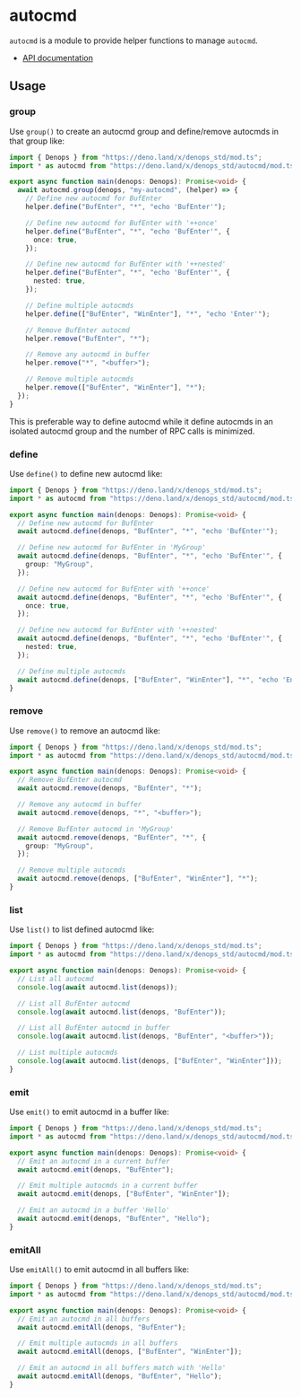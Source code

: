 # autocmd

`autocmd` is a module to provide helper functions to manage `autocmd`.

- [API documentation](https://doc.deno.land/https/deno.land/x/denops_std/autocmd/mod.ts)

## Usage

### group

Use `group()` to create an autocmd group and define/remove autocmds in that
group like:

```typescript
import { Denops } from "https://deno.land/x/denops_std/mod.ts";
import * as autocmd from "https://deno.land/x/denops_std/autocmd/mod.ts";

export async function main(denops: Denops): Promise<void> {
  await autocmd.group(denops, "my-autocmd", (helper) => {
    // Define new autocmd for BufEnter
    helper.define("BufEnter", "*", "echo 'BufEnter'");

    // Define new autocmd for BufEnter with '++once'
    helper.define("BufEnter", "*", "echo 'BufEnter'", {
      once: true,
    });

    // Define new autocmd for BufEnter with '++nested'
    helper.define("BufEnter", "*", "echo 'BufEnter'", {
      nested: true,
    });

    // Define multiple autocmds
    helper.define(["BufEnter", "WinEnter"], "*", "echo 'Enter'");

    // Remove BufEnter autocmd
    helper.remove("BufEnter", "*");

    // Remove any autocmd in buffer
    helper.remove("*", "<buffer>");

    // Remove multiple autocmds
    helper.remove(["BufEnter", "WinEnter"], "*");
  });
}
```

This is preferable way to define autocmd while it define autocmds in an isolated
autocmd group and the number of RPC calls is minimized.

### define

Use `define()` to define new autocmd like:

```typescript
import { Denops } from "https://deno.land/x/denops_std/mod.ts";
import * as autocmd from "https://deno.land/x/denops_std/autocmd/mod.ts";

export async function main(denops: Denops): Promise<void> {
  // Define new autocmd for BufEnter
  await autocmd.define(denops, "BufEnter", "*", "echo 'BufEnter'");

  // Define new autocmd for BufEnter in 'MyGroup'
  await autocmd.define(denops, "BufEnter", "*", "echo 'BufEnter'", {
    group: "MyGroup",
  });

  // Define new autocmd for BufEnter with '++once'
  await autocmd.define(denops, "BufEnter", "*", "echo 'BufEnter'", {
    once: true,
  });

  // Define new autocmd for BufEnter with '++nested'
  await autocmd.define(denops, "BufEnter", "*", "echo 'BufEnter'", {
    nested: true,
  });

  // Define multiple autocmds
  await autocmd.define(denops, ["BufEnter", "WinEnter"], "*", "echo 'Enter'");
}
```

### remove

Use `remove()` to remove an autocmd like:

```typescript
import { Denops } from "https://deno.land/x/denops_std/mod.ts";
import * as autocmd from "https://deno.land/x/denops_std/autocmd/mod.ts";

export async function main(denops: Denops): Promise<void> {
  // Remove BufEnter autocmd
  await autocmd.remove(denops, "BufEnter", "*");

  // Remove any autocmd in buffer
  await autocmd.remove(denops, "*", "<buffer>");

  // Remove BufEnter autocmd in 'MyGroup'
  await autocmd.remove(denops, "BufEnter", "*", {
    group: "MyGroup",
  });

  // Remove multiple autocmds
  await autocmd.remove(denops, ["BufEnter", "WinEnter"], "*");
}
```

### list

Use `list()` to list defined autocmd like:

```typescript
import { Denops } from "https://deno.land/x/denops_std/mod.ts";
import * as autocmd from "https://deno.land/x/denops_std/autocmd/mod.ts";

export async function main(denops: Denops): Promise<void> {
  // List all autocmd
  console.log(await autocmd.list(denops));

  // List all BufEnter autocmd
  console.log(await autocmd.list(denops, "BufEnter"));

  // List all BufEnter autocmd in buffer
  console.log(await autocmd.list(denops, "BufEnter", "<buffer>"));

  // List multiple autocmds
  console.log(await autocmd.list(denops, ["BufEnter", "WinEnter"]));
}
```

### emit

Use `emit()` to emit autocmd in a buffer like:

```typescript
import { Denops } from "https://deno.land/x/denops_std/mod.ts";
import * as autocmd from "https://deno.land/x/denops_std/autocmd/mod.ts";

export async function main(denops: Denops): Promise<void> {
  // Emit an autocmd in a current buffer
  await autocmd.emit(denops, "BufEnter");

  // Emit multiple autocmds in a current buffer
  await autocmd.emit(denops, ["BufEnter", "WinEnter"]);

  // Emit an autocmd in a buffer 'Hello'
  await autocmd.emit(denops, "BufEnter", "Hello");
}
```

### emitAll

Use `emitAll()` to emit autocmd in all buffers like:

```typescript
import { Denops } from "https://deno.land/x/denops_std/mod.ts";
import * as autocmd from "https://deno.land/x/denops_std/autocmd/mod.ts";

export async function main(denops: Denops): Promise<void> {
  // Emit an autocmd in all buffers
  await autocmd.emitAll(denops, "BufEnter");

  // Emit multiple autocmds in all buffers
  await autocmd.emitAll(denops, ["BufEnter", "WinEnter"]);

  // Emit an autocmd in all buffers match with 'Hello'
  await autocmd.emitAll(denops, "BufEnter", "Hello");
}
```
